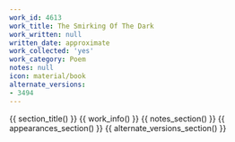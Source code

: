 ```yaml
---
work_id: 4613
work_title: The Smirking Of The Dark
work_written: null
written_date: approximate
work_collected: 'yes'
work_category: Poem
notes: null
icon: material/book
alternate_versions:
- 3494
---
```


{{ section_title() }}
{{ work_info() }}
{{ notes_section() }}
{{ appearances_section() }}
{{ alternate_versions_section() }}